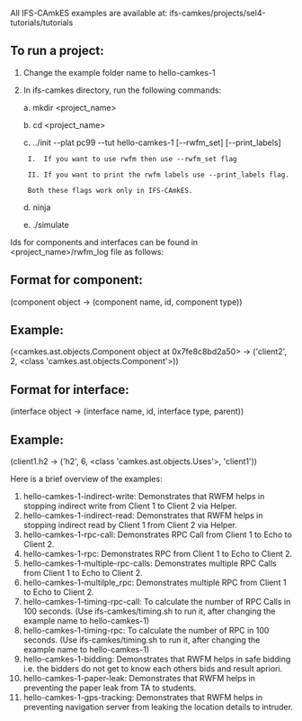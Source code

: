 All IFS-CAmkES examples are available at: ifs-camkes/projects/sel4-tutorials/tutorials

## To run a project:
1. Change the example folder name to hello-camkes-1
2. In ifs-camkes directory, run the following commands:

   a. mkdir <project_name>
   
   b. cd <project_name>
   
   c. ../init --plat pc99 --tut hello-camkes-1 [--rwfm_set] [--print_labels]
   
        I.  If you want to use rwfm then use --rwfm_set flag
        
        II. If you want to print the rwfm labels use --print_labels flag.
        
        Both these flags work only in IFS-CAmkES. 
   
   d. ninja
   
   e. ./simulate

Ids for components and interfaces can be found in <project_name>/rwfm_log file as follows: 

## Format for component:
(component object -> (component name, id, component type))
## Example:
(<camkes.ast.objects.Component object at 0x7fe8c8bd2a50> -> ('client2', 2, <class 'camkes.ast.objects.Component'>))

## Format for interface:
(interface object -> (interface name, id, interface type, parent))
## Example:
(client1.h2 -> ('h2', 6, <class 'camkes.ast.objects.Uses'>, 'client1'))

Here is a brief overview of the examples: 
1. hello-camkes-1-indirect-write: Demonstrates that RWFM helps in stopping indirect write from Client 1 to Client 2 via Helper.
2. hello-camkes-1-indirect-read: Demonstrates that RWFM helps in stopping indirect read by Client 1 from Client 2 via Helper. 
3. hello-camkes-1-rpc-call: Demonstrates RPC Call from Client 1 to Echo to Client 2.
4. hello-camkes-1-rpc: Demonstrates RPC from Client 1 to Echo to Client 2. 
5. hello-camkes-1-multiple-rpc-calls: Demonstrates multiple RPC Calls from Client 1 to Echo to Client 2.
6. hello-camkes-1-multilple_rpc: Demonstrates multiple RPC from Client 1 to Echo to Client 2.
7. hello-camkes-1-timing-rpc-call: To calculate the number of RPC Calls in 100 seconds. (Use ifs-camkes/timing.sh to run it, after changing the example name to hello-camkes-1)
8. hello-camkes-1-timing-rpc: To calculate the number of RPC in 100 seconds. (Use ifs-camkes/timing.sh to run it, after changing the example name to hello-camkes-1)
9. hello-camkes-1-bidding: Demonstrates that RWFM helps in safe bidding i.e. the bidders do not get to know each others bids and result apriori.
10. hello-camkes-1-paper-leak: Demonstrates that RWFM helps in preventing the paper leak from TA to students.
11. hello-camkes-1-gps-tracking: Demonstrates that RWFM helps in preventing navigation server from leaking the location details to intruder.
